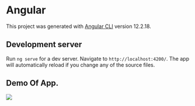 # Angular

This project was generated with [Angular CLI](https://github.com/angular/angular-cli) version 12.2.18.

## Development server

Run `ng serve` for a dev server. Navigate to `http://localhost:4200/`. The app will automatically reload if you change any of the source files.

## Demo Of App.
![](https://github.com/wjmmk/RickAndMortyApp/blob/master/src/assets/items/index.png)

